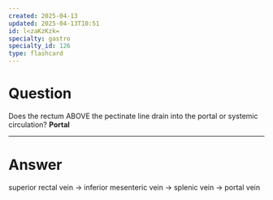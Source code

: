 ```yaml
---
created: 2025-04-13
updated: 2025-04-13T10:51
id: l<zaKzKzk=
specialty: gastro
specialty_id: 126
type: flashcard
---
```


# Question
Does the rectum ABOVE the pectinate line drain into the portal or systemic circulation?    **Portal**

---

# Answer
superior rectal vein -> inferior mesenteric vein -> splenic vein -> portal vein